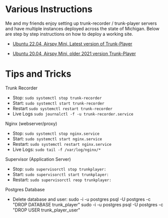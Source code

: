 # Various Instructions

Me and my friends enjoy setting up trunk-recorder / trunk-player servers and have multiple instances deployed across the state of Michigan. Below are step by step instructions on how to deploy a working site. 

- [Ubuntu 22.04, Airspy Mini, Latest version of Trunk-Player](https://github.com/gopher2/Trunk-Player-Legacy-Instructions/blob/main/README-Legacy.md)

- [Ubuntu 20.04, Airspy Mini, older 2021 version Trunk-Player](https://github.com/gopher2/Trunk-Player-Legacy-Instructions/blob/main/README-Legacy2020.md)


# Tips and Tricks

Trunk Recorder
- Stop: ```sudo systemctl stop trunk-recorder```
- Start: ```sudo systemctl start trunk-recorder```
- Restart ```sudo systemctl restart trunk-recorder```
- Live Logs ```sudo journalctl -f -u trunk-recorder.service```

Nginx (webserver/proxy)
- Stop: ```sudo systemctl stop nginx.service```
- Start: ```sudo systemctl start nginx.service```
- Restart: ```sudo systemctl restart nginx.service```
- Live Logs: ```sudo tail -f /var/log/nginx/*```

Supervisor (Application Server)
- Stop: ```sudo supervisorctl stop trunkplayer:```
- Start: ```sudo supervisorctl start trunkplayer:```
- Restart: ```sudo supervisorctl reop trunkplayer:```

Postgres Database
- Delete database and user: 
sudo -i -u postgres psql -U postgres -c "DROP DATABASE trunk_player"
sudo -i -u postgres psql -U postgres -c "DROP USER trunk_player_user"


